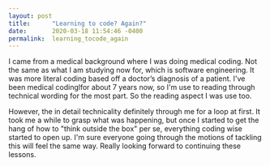 ```yaml
---
layout: post
title:      "Learning to code? Again?"
date:       2020-03-18 11:54:46 -0400
permalink:  learning_tocode_again
---
```




I came from a medical background where I was doing medical coding.
Not the same as what I am studying now for, which is software engineering. It was more literal coding based off a doctor’s diagnosis of a patient. I've been medical codinglfor about 7 years now, so I'm use to reading through technical wording for the most part. So the reading aspect I was use too. 

However, the in detail technicality definitely through me for a loop at first. It took me a while to grasp what was happening, but once I started to get the hang of how to "think outside the box" per se, everything coding wise started to open up. I'm sure everyone going through the motions of tackling this will feel the same way. Really looking forward to continuing these lessons. 
